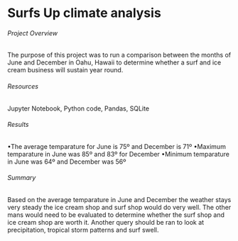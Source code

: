 # Surfs Up climate analysis

###### Project Overview
The purpose of this project was to run a comparison between the months of June and December in Oahu, Hawaii to determine whether a surf and ice cream business will sustain year round.

###### Resources
Jupyter Notebook, Python code, Pandas, SQLite

###### Results
•The average temparature for June is 75º and December is 71º
•Maximum temparature in June was 85º and 83º for December
•Minimum temparature in June was 64º and December was 56º

###### Summary
Based on the average temparature in June and December the weather stays very steady the ice cream shop and surf shop would do very well. The other mans would need to be evaluated to determine whether the surf shop and ice cream shop are worth it. Another query should be ran to look at precipitation, tropical storm patterns and surf swell.
